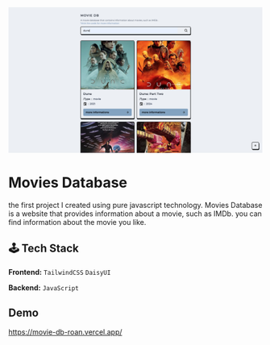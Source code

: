 ![App Screenshot](./src/img/mockup.png)

# Movies Database

the first project I created using pure javascript technology. Movies Database is a website that provides information about a movie, such as IMDb. you can find information about the movie you like.

## 🕹 Tech Stack

**Frontend:** `TailwindCSS` `DaisyUI`

**Backend:** `JavaScript`

## Demo

https://movie-db-roan.vercel.app/
